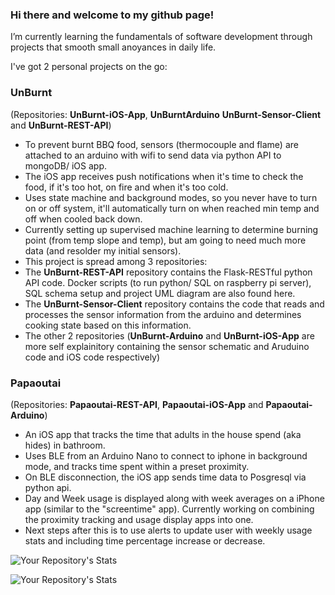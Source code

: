 ### Hi there and welcome to my github page!

I’m currently learning the fundamentals of software development through projects that smooth small anoyances in daily life. 

I've got 2 personal projects on the go:
### UnBurnt
(Repositories: **UnBurnt-iOS-App**, **UnBurntArduino** **UnBurnt-Sensor-Client** and **UnBurnt-REST-API**)
- To prevent burnt BBQ food, sensors (thermocouple and flame) are attached to an arduino with wifi to send data via python API to mongoDB/ iOS app.  
- The iOS app receives push notifications when it's time to check the food, if it's too hot, on fire and when it's too cold.
- Uses state machine and background modes, so you never have to turn on or off system, it'll automatically turn on when reached min temp and off when cooled back down.
- Currently setting up supervised machine learning to determine burning point (from temp slope and temp), but am going to need much more data (and resolder my initial sensors).
- This project is spread among 3 repositories:
- The **UnBurnt-REST-API** repository contains the Flask-RESTful python API code. Docker scripts (to run python/ SQL on raspberry pi server), SQL schema setup and project UML diagram are also found here. 
- The **UnBurnt-Sensor-Client** repository contains the code that reads and processes the sensor information from the arduino and determines cooking state based on this information.  
- The other 2 repositories (**UnBurnt-Arduino** and **UnBurnt-iOS-App** are more self explainitory containing the sensor schematic and Aruduino code and iOS code respectively)   

### Papaoutai
(Repositories: **Papaoutai-REST-API**, **Papaoutai-iOS-App** and **Papaoutai-Arduino**)
- An iOS app that tracks the time that adults in the house spend (aka hides) in bathroom. 
- Uses BLE from an Arduino Nano to connect to iphone in background mode, and tracks time spent within a preset proximity. 
- On BLE disconnection, the iOS app sends time data to Posgresql via python api.  
- Day and Week usage is displayed along with week averages on a iPhone app (similar to the "screentime" app). Currently working on combining the proximity tracking and usage display apps into one.  
- Next steps after this is to use alerts to update user with weekly usage stats and including time percentage increase or decrease. 
 

![Your Repository's Stats](https://github-readme-stats.vercel.app/api?username=LilaKelland&show_icons=true)

![Your Repository's Stats](https://github-readme-stats.vercel.app/api/top-langs/?username=LilaKelland&theme=blue-green)
